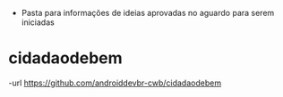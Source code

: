 - Pasta para informações de ideias aprovadas no aguardo para serem iniciadas


# cidadaodebem
-url
https://github.com/androiddevbr-cwb/cidadaodebem
